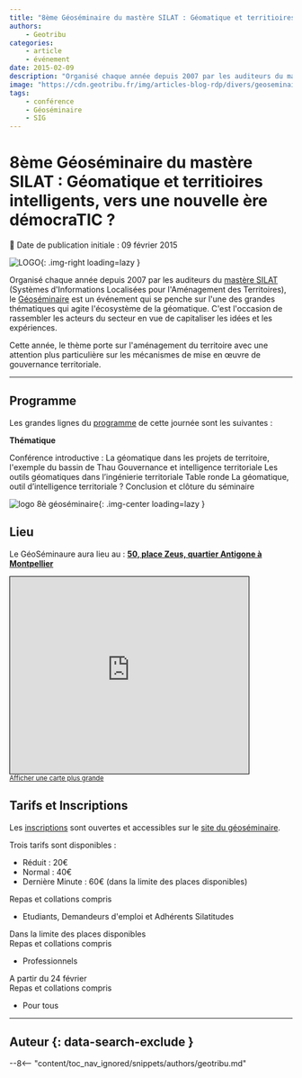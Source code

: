 ```yaml
---
title: "8ème Géoséminaire du mastère SILAT : Géomatique et territioires intelligents, vers une nouvelle ère démocraTIC ?"
authors:
    - Geotribu
categories:
    - article
    - événement
date: 2015-02-09
description: "Organisé chaque année depuis 2007 par les auditeurs du mastère SILAT, le Géoséminaire est un événement qui se penche sur l'une des grandes thématiques qui agite l'écosystème de la géomatique."
image: "https://cdn.geotribu.fr/img/articles-blog-rdp/divers/geoseminaire/logo_geoseminaire2014_transparent.png"
tags:
    - conférence
    - Géoséminaire
    - SIG
---
```


# 8ème Géoséminaire du mastère SILAT : Géomatique et territioires intelligents, vers une nouvelle ère démocraTIC ?

:calendar: Date de publication initiale : 09 février 2015

![LOGO](https://cdn.geotribu.fr/img/articles-blog-rdp/divers/geoseminaire/silat_logo.png){: .img-right loading=lazy }

Organisé chaque année depuis 2007 par les auditeurs du [mastère SILAT](http://silat.teledetection.fr/) (Systèmes d'Informations Localisées pour l'Aménagement des Territoires), le [Géoséminaire](http://geoseminaire2015.teledetection.fr/) est un événement qui se penche sur l'une des grandes thématiques qui agite l'écosystème de la géomatique. C'est l'occasion de rassembler les acteurs du secteur en vue de capitaliser les idées et les expériences.

Cette année, le thème porte sur l'aménagement du territoire avec une attention plus particulière sur les mécanismes de mise en œuvre de gouvernance territoriale.

----

## Programme

Les grandes lignes du [programme](http://geoseminaire2015.teledetection.fr/index.php/programme.html) de cette journée sont les suivantes :

**Thématique**

Conférence introductive :  La géomatique dans les projets de territoire, l'exemple du bassin de Thau   Gouvernance et intelligence territoriale   Les outils géomatiques dans l’ingénierie territoriale   Table ronde La géomatique, outil d’intelligence territoriale ?   Conclusion et clôture du séminaire

![logo 8è géoséminaire](https://cdn.geotribu.fr/img/articles-blog-rdp/divers/geoseminaire/logo_geoseminaire2014_transparent.png){: .img-center loading=lazy }

## Lieu

Le GéoSéminaure aura lieu au : [**50, place Zeus, quartier Antigone à Montpellier**](https://www.openstreetmap.org/?mlat=43.60798&mlon=3.89069#map=19/43.60798/3.89069)

<iframe width="425" height="350" frameborder="0" scrolling="no" marginheight="0" marginwidth="0" src="https://www.openstreetmap.org/export/embed.html?bbox=3.8862097263336186%2C43.606297304012124%2C3.8947820663452153%2C43.60977370035445&amp;layer=mapnik&amp;marker=43.60803552729843%2C3.8904958963394165" style="border: 1px solid black"></iframe><br/><small><a href="https://www.openstreetmap.org/?mlat=43.60804&amp;mlon=3.89050#map=18/43.60804/3.89050">Afficher une carte plus grande</a></small>

## Tarifs et Inscriptions

Les [inscriptions](http://geoseminaire2015.teledetection.fr/index.php/menu-infos-pratiques/menu-inscription-tarifs/91-cat-geoseminaire-global/cat-inscription/163-jumi.html) sont ouvertes et accessibles sur le [site du géoséminaire](http://geoseminaire2015.teledetection.fr/).

Trois tarifs sont disponibles :

* Réduit : 20€
* Normal : 40€
* Dernière Minute : 60€ (dans la limite des places disponibles)

Repas et collations compris

* Etudiants, Demandeurs d'emploi et Adhérents Silatitudes

Dans la limite des places disponibles  
Repas et collations compris

* Professionnels

A partir du 24 février  
Repas et collations compris

* Pour tous

----

## Auteur {: data-search-exclude }

--8<-- "content/toc_nav_ignored/snippets/authors/geotribu.md"
